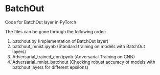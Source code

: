 # BatchOut
Code for BatchOut layer in PyTorch

The files can be gone through the following order:
1. batchout.py     (Implementation of BatchOut layer)
2. batchout_mnist.ipynb  (Standard training on models with BatchOut layers) 
3. Adversarial_trained_cnn.ipynb (Adversarial Training on  CNN) 
4. Adversarial_mnist_batchout  (Checking robust accuracy of models with batchout layers for different epsilons)
